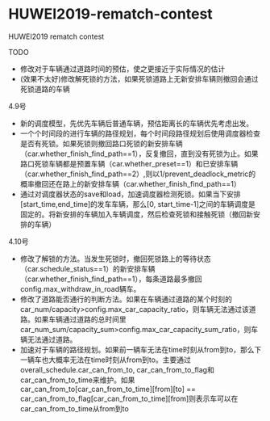 # HUWEI2019-rematch-contest
HUWEI2019 rematch contest

TODO<br>
* 修改对于车辆通过道路时间的预估，使之更接近于实际情况的估计
* (效果不太好)修改解死锁的方法，如果死锁道路上无新安排车辆则撤回会通过死锁道路的车辆

4.9号<br>
* 新的调度模型，先优先车辆后普通车辆，预估距离长的车辆优先考虑出发。
* 一个个时间段的进行车辆的路径规划，每个时间段路径规划后使用调度器检查是否有死锁。如果死锁则撤回路口死锁的新安排车辆（car.whether_finish_find_path==1），反复撤回，直到没有死锁为止。如果路口死锁车辆都是预置车辆（car.whether_preset==1）和已安排车辆（car.whether_finish_find_path==2）,则以1/prevent_deadlock_metric的概率撤回还在路上的新安排车辆（car.whether_finish_find_path==1）
* 通过对调度器状态的save和load，加速调度器检测死锁。如果当下安排[start_time,end_time]的发车车辆，那么[0, start_time-1]之间的车辆调度是固定的。将新安排的车辆加入车辆调度，然后检查死锁和接触死锁（撤回新安排的车辆）

4.10号<br>
* 修改了解锁的方法。当发生死锁时，撤回死锁路上的等待状态（car.schedule_status==1）的新安排车辆（car.whether_finish_find_path==1），每条道路最多撤回config.max_withdraw_in_road辆车。
* 修改了道路能否通行的判断方法。如果在车辆通过道路的某个时刻的car_num/capacity>config.max_car_capacity_ratio，则车辆无法通过该道路。如果车辆通过道路的总时间里car_num_sum/capacity_sum>config.max_car_capacity_sum_ratio，则车辆无法通过道路。
* 加速对于车辆的路径规划。如果前一辆车无法在time时刻从from到to，那么下一辆车也大概率无法在time时刻从from到to。主要通过overall_schedule.car_can_from_to, car_can_from_to_flag和car_can_from_to_time来维护。如果car_can_from_to[car_can_from_to_time][from][to] == car_can_from_to_flag[car_can_from_to_time][from]则表示车可以在car_can_from_to_time从from到to
